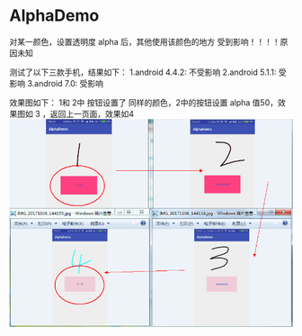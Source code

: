 # AlphaDemo
对某一颜色，设置透明度 alpha 后，其他使用该颜色的地方 受到影响！！！！原因未知

测试了以下三款手机，结果如下：
1.android 4.4.2:  不受影响
2.android 5.1.1:  受影响
3.android 7.0:  受影响


效果图如下：
1和 2中 按钮设置了 同样的颜色，2中的按钮设置 alpha 值50，效果图如 3 ，返回上一页面，效果如4
![image](https://github.com/dingzuoqiang/AlphaDemo/blob/master/1.png)